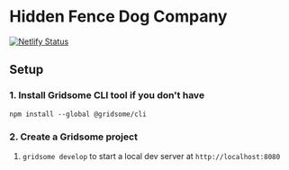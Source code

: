# Hidden Fence Dog Company
[![Netlify Status](https://api.netlify.com/api/v1/badges/bca5ad74-0458-4b57-af77-83ea07ab54f3/deploy-status)](https://app.netlify.com/sites/hiddenfenceco/deploys)

## Setup
### 1. Install Gridsome CLI tool if you don't have

`npm install --global @gridsome/cli`

### 2. Create a Gridsome project

1. `gridsome develop` to start a local dev server at `http://localhost:8080`